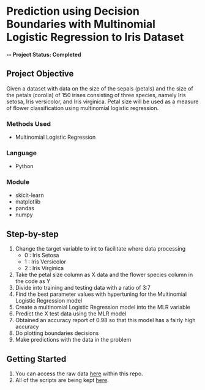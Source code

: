 # Prediction using Decision Boundaries with Multinomial Logistic Regression to Iris Dataset

#### -- Project Status: Completed

## Project Objective
Given a dataset with data on the size of the sepals (petals) and the size of the petals (corolla) of 150 irises consisting of three species, namely Iris setosa, Iris versicolor, and Iris virginica. Petal size will be used as a measure of flower classification using multinomial logistic regression.

### Methods Used
* Multinomial Logistic Regression

### Language
* Python

### Module
* skicit-learn
* matplotlib
* pandas
* numpy

## Step-by-step
1. Change the target variable to int to facilitate where data processing
   * 0 : Iris Setosa
   * 1 : Iris Versicolor
   * 2 : Iris Virginica
2. Take the petal size column as X data and the flower species column in the code as Y
3. Divide into training and testing data with a ratio of 3:7
4. Find the best parameter values with hypertuning for the Multinomial Logistic Regression model
5. Create a multinomial Logistic Regression model into the MLR variable
6. Predict the X test data using the MLR model
7. Obtained an accuracy report of 0.98 so that this model has a fairly high accuracy
8. Do plotting boundaries decisions
9. Make predictions with the data in the problem

## Getting Started
1. You can access the raw data [here](https://github.com/angelpatriciads/iris-data-multi-logistic-regression/blob/main/iris_dataset.csv) within this repo.
2. All of the scripts are being kept [here](https://github.com/angelpatriciads/iris-data-multi-logistic-regression/blob/main/iris_data_multi_logistic_regression.ipynb).
